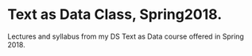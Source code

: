 # Text as Data Class, Spring2018.

Lectures and syllabus from my DS Text as Data course offered in Spring 2018.
